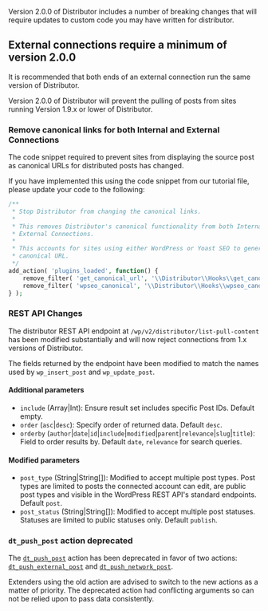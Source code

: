Version 2.0.0 of Distributor includes a number of breaking changes that will require updates to custom code you may have written for distributor.

## External connections require a minimum of version 2.0.0

It is recommended that both ends of an external connection run the same version of Distributor.

Version 2.0.0 of Distributor will prevent the pulling of posts from sites running Version 1.9.x or lower of Distributor.

### Remove canonical links for both Internal and External Connections

The code snippet required to prevent sites from displaying the source post as canonical URLs for distributed posts has changed.

If you have implemented this using the code snippet from our tutorial file, please update your code to the following:

```php
/**
 * Stop Distributor from changing the canonical links.
 *
 * This removes Distributor's canonical functionality from both Internal and
 * External Connections.
 *
 * This accounts for sites using either WordPress or Yoast SEO to generate the
 * canonical URL.
 */
add_action( 'plugins_loaded', function() {
	remove_filter( 'get_canonical_url', '\\Distributor\\Hooks\\get_canonical_url', 10, 2 );
	remove_filter( 'wpseo_canonical', '\\Distributor\\Hooks\\wpseo_canonical', 10, 2 );
} );
```

### REST API Changes

The distributor REST API endpoint at `/wp/v2/distributor/list-pull-content` has been modified substantially and will now reject connections from 1.x versions of Distributor.

The fields returned by the endpoint have been modified to match the names used by `wp_insert_post` and `wp_update_post`.

#### Additional parameters

* `include` (Array|Int): Ensure result set includes specific Post IDs. Default empty.
* `order` (`asc`|`desc`): Specify order of returned data. Default `desc`.
* `orderby` (`author`|`date`|`id`|`include`|`modified`|`parent`|`relevance`|`slug`|`title`): Field to order results by. Default `date`, `relevance` for search queries.

#### Modified parameters

* `post_type` (String|String[]): Modified to accept multiple post types. Post types are limited to posts the connected account can edit, are public post types and visible in the WordPress REST API's standard endpoints. Default `post`.
* `post_status` (String|String[]): Modified to accept multiple post statuses. Statuses are limited to public statuses only. Default `publish`.

### `dt_push_post` action deprecated

The <a href="./dt_push_post.html">`dt_push_post`</a> action has been deprecated in favor of two actions: <a href="./dt_push_external_post.html">`dt_push_external_post`</a> and <a href="./dt_push_network_post.html">`dt_push_network_post`</a>.

Extenders using the old action are advised to switch to the new actions as a matter of priority. The deprecated action had conflicting arguments so can not be relied upon to pass data consistently.
